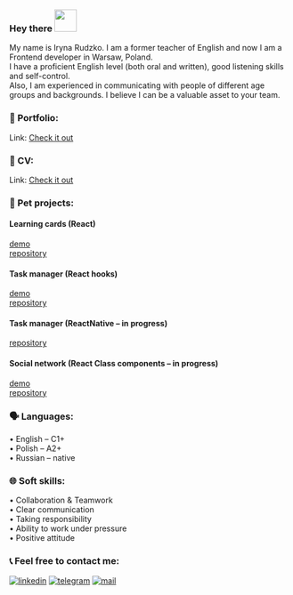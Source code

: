 ### Hey there <img src="https://media.giphy.com/media/hvRJCLFzcasrR4ia7z/giphy.gif" width="40">

My name is Iryna Rudzko. I am a former teacher of English and now I am a Frontend  developer in Warsaw, Poland. <br/>
I have a proficient English level (both oral and written), good listening skills and self-control. <br/>
Also, I am experienced in communicating with people of different age groups and backgrounds. I believe I can be a valuable asset to your team.

### 💼 Portfolio:

Link: <a href="https://portfolio-irinrudko.vercel.app">Check it out</a>

### 📄 CV:
Link: <a href="https://bit.ly/rudzko-cv">Check it out</a>

### 🐾 Pet projects:

#### Learning cards (React)
<a href="https://irinrudko.github.io/learning-cards">demo</a>  
<a href="https://github.com/irinrudko/learning-cards">repository</a> 

#### Task manager (React hooks)
<a href="https://irinrudko.github.io/todolist/">demo</a>  
<a href="https://github.com/irinrudko/todolist">repository</a> 

#### Task manager (ReactNative – in progress)
<a href="https://github.com/irinrudko/expo-project">repository</a> 

#### Social network (React Class components – in progress)
<a href="https://irinrudko.github.io/hogwarts">demo</a>  
<a href="https://github.com/irinrudko/hogwarts">repository</a>   


### 🗣️ Languages:
 • English – C1+ <br>
 • Polish – A2+ <br>
 • Russian – native <br>

### 🌐 Soft skills: 
 • Collaboration & Teamwork <br>
 • Clear communication <br>
 • Taking responsibility <br>
 • Ability to work under pressure <br>
 • Positive attitude <br>
 
 ### 📞 Feel free to contact me: 
[<img alt="linkedin" src="https://img.shields.io/badge/LinkedIn-1572B6?style=for-the-badge&logo=linkedin&logoColor=white" />](https://www.linkedin.com/in/irinrudko/)
[<img src="https://img.shields.io/badge/Telegram-1572B6?style=for-the-badge&logo=telegram&logoColor=white" alt='telegram'/>](https://t.me/irinrudko)
[<img src='https://img.shields.io/badge/Gmail-1572B6?style=for-the-badge&logo=gmail&logoColor=white' alt='mail'/>](mailto:irinrudko@gmail.com)
